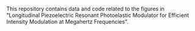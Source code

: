 This repository contains data and code related to the figures in "Longitudinal Piezoelectric Resonant Photoelastic Modulator for Efficient Intensity 
Modulation at Megahertz Frequencies".


